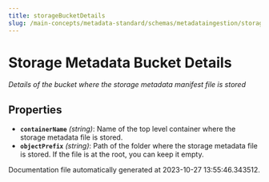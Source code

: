 ```yaml
---
title: storageBucketDetails
slug: /main-concepts/metadata-standard/schemas/metadataingestion/storage/storagebucketdetails
---
```


# Storage Metadata Bucket Details

*Details of the bucket where the storage metadata manifest file is stored*

## Properties

- **`containerName`** *(string)*: Name of the top level container where the storage metadata file is stored.
- **`objectPrefix`** *(string)*: Path of the folder where the storage metadata file is stored. If the file is at the root, you can keep it empty.


Documentation file automatically generated at 2023-10-27 13:55:46.343512.
